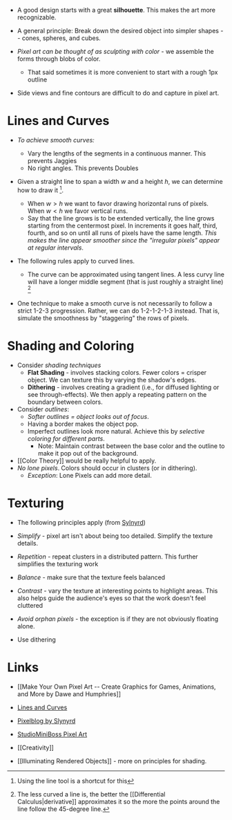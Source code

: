 * A good design starts with a great **silhouette**. This makes the art more recognizable.
* A general principle: Break down the desired object into simpler shapes -- cones, spheres, and cubes.

* *Pixel art can be thought of as sculpting with color* - we assemble the forms through blobs of color.
	* That said sometimes it is more convenient to start with a rough 1px outline

* Side views and fine contours are difficult to do and capture in pixel art.

# Lines and Curves 
* *To achieve smooth curves:* 
	* Vary the lengths of the segments in a continuous manner. This prevents Jaggies 
	* No right angles. This prevents Doubles 

* Given a straight line to span a width $w$ and a height $h$, we can determine how to draw it [^1].
	* When $w > h$ we want to favor drawing horizontal runs of pixels. When $w < h$ we favor vertical runs. 
	* Say that the line grows is to be extended vertically, the line grows starting from the centermost pixel. In increments it goes half, third, fourth, and so on until all runs of pixels have the same length.  *This makes the line appear smoother since the "irregular pixels" appear at regular intervals*. 

* The following rules apply to curved lines. 
	* The curve can be approximated using tangent lines. A less curvy line will have a longer middle segment (that is just roughly a straight line) [^2]


[^1]: Using the line tool is a shortcut for this 
[^2]: The less curved a line is, the better the [[Differential Calculus|derivative]] approximates it so the more the points around the line follow the 45-degree line. 

* One technique to make a smooth curve is not necessarily to follow a strict 1-2-3 progression. Rather, we can do 1-2-1-2-1-3  instead.  That is, simulate the smoothness by "staggering" the rows of pixels. 
# Shading and Coloring
* Consider *shading techniques*
	* **Flat Shading** - involves stacking colors. Fewer colors = crisper object. We can texture this by varying the shadow's edges.
	* **Dithering** - involves creating a gradient (i.e., for diffused lighting or see through-effects). We then apply a repeating pattern on the boundary between colors.
* Consider *outlines*: 
	* *Softer outlines = object looks out of focus*.
	* Having a border makes the object pop.
	* Imperfect outlines look more natural. Achieve this by *selective coloring for different parts*.
		* Note: Maintain contrast between the base color and the outline to make it pop out of the background.
* [[Color Theory]] would be really helpful to apply. 
* *No lone pixels*. Colors should occur in clusters (or in dithering).
	* *Exception*: Lone Pixels can add more detail. 

# Texturing 
* The following principles apply (from [Sylnyrd](https://www.slynyrd.com/blog/2018/2/15/pixelblog-2-texture)) 

* *Simplify* - pixel art isn't about being too detailed. Simplify the texture details. 
* *Repetition* - repeat clusters in a distributed pattern. This further simplifies the texturing work 
* *Balance* - make sure that the texture feels balanced 
* *Contrast* - vary the texture at interesting points to highlight areas. This also helps guide the audience's eyes so that the work doesn't feel cluttered
* *Avoid orphan pixels* - the exception is if they are not obviously floating alone. 

* Use dithering 

# Links
* [[Make Your Own Pixel Art -- Create Graphics for Games, Animations, and More by Dawe and Humphries]]
* [Lines and Curves](https://opengameart.org/content/chapter-2-lines-and-curves)

* [Pixelblog by Slynyrd](https://www.slynyrd.com/pixelblog-catalogue) 
* [StudioMiniBoss Pixel Art](https://blog.studiominiboss.com/pixelart)

* [[Creativity]]
* [[Illuminating Rendered Objects]] - more on principles for shading.